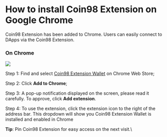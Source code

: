 # How to install Coin98 Extension on Google Chrome

Coin98 Extension has been added to Chrome. Users can easily connect to DApps via the Coin98 Extension.&#x20;

### On Chrome

![](https://lh4.googleusercontent.com/OXg5tx-zXnr\_fQOhBElZaPLMwXvpmKb7Ts1H8xWK7k-qu0PB0LfIfU2-xlb-vru-b-hWaT8zO5uuPB-SevY6seb5kez4foT0tPV6iTZzDWWyOGUGlCl-0oI3-Qvh4-ZnjuVfUyKm=s1600)

Step 1: Find and select [Coin98 Extension Wallet](https://chrome.google.com/webstore/detail/coin98-wallet/aeachknmefphepccionboohckonoeemg?hl=en) on Chrome Web Store;

Step 2: Click **Add to Chrome**;

Step 3: A pop-up notification displayed on the screen, please read it carefully. To approve, click **Add extension**.

Step 4: To use the extension, click the extension icon to the right of the address bar. This dropdown will show you Coin98 Extension Wallet is installed and enabled in Chrome

**Tip**: Pin Coin98 Extension for easy access on the next visit.\

